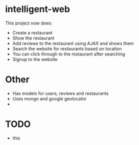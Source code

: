 # intelligent-web

This project now does:

- Create a restaurant
- Show the restaurant
- Add reviews to the restaurant using AJAX and shows them
- Search the website for restaurants based on location
- You can click through to the restaurant after searching
- Signup to the website

# Other
- Has models for users, reviews and restaurants
- Uses mongo and google geolocator
- 


# TODO
- this

